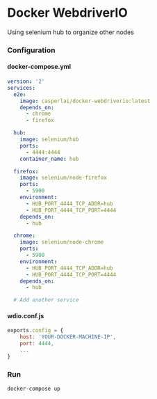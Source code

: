 # Docker WebdriverIO
Using selenium hub to organize other nodes

### Configuration

#### docker-compose.yml
```yaml
version: '2'
services:
  e2e:
    image: casperlai/docker-webdriverio:latest
    depends_on:
      - chrome
      - firefox

  hub:
    image: selenium/hub
    ports:
      - 4444:4444
    container_name: hub

  firefox:
    image: selenium/node-firefox
    ports:
      - 5900
    environment:
      - HUB_PORT_4444_TCP_ADDR=hub
      - HUB_PORT_4444_TCP_PORT=4444
    depends_on:
      - hub

  chrome:
    image: selenium/node-chrome
    ports:
      - 5900
    environment:
      - HUB_PORT_4444_TCP_ADDR=hub
      - HUB_PORT_4444_TCP_PORT=4444
    depends_on:
      - hub

  # Add another service
```

#### wdio.conf.js

```js
exports.config = {
    host: 'YOUR-DOCKER-MACHINE-IP',
    port: 4444,
    ...
}
```

### Run
```shell
docker-compose up
```

